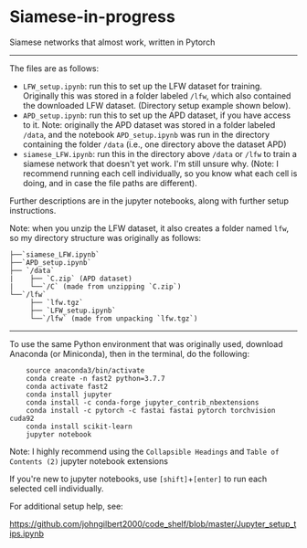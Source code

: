 # Siamese-in-progress
Siamese networks that almost work, written in Pytorch

<hr>

The files are as follows:

- `LFW_setup.ipynb`: run this to set up the LFW dataset for training. Originally this was stored in a folder labeled `/lfw`, which also contained the downloaded LFW dataset. (Directory setup example shown below).
- `APD_setup.ipynb`: run this to set up the APD dataset, if you have access to it. Note: originally the APD dataset was stored in a folder labeled `/data`, and the notebook `APD_setup.ipynb` was run in the directory containing the folder `/data` (i.e., one directory above the dataset APD)
- `siamese_LFW.ipynb`: run this in the directory above `/data` or `/lfw` to train a siamese network that doesn't yet work. I'm still unsure why. (Note: I recommend running each cell individually, so you know what each cell is doing, and in case the file paths are different).

Further descriptions are in the jupyter notebooks, along with further setup instructions.

Note: when you unzip the LFW dataset, it also creates a folder named `lfw`, so my directory structure was originally as follows:
```
├──`siamese_LFW.ipynb`
├──`APD_setup.ipynb`
├── `/data`
|    ├── `C.zip` (APD dataset)
|    └──`/C` (made from unzipping `C.zip`)
└──`/lfw`
     ├── `lfw.tgz`
     ├── `LFW_setup.ipynb`
     └──`/lfw` (made from unpacking `lfw.tgz`)
```

<hr>

To use the same Python environment that was originally used, download Anaconda (or Miniconda), then in the terminal, do the following:

```
    source anaconda3/bin/activate
    conda create -n fast2 python=3.7.7
    conda activate fast2
    conda install jupyter
    conda install -c conda-forge jupyter_contrib_nbextensions
    conda install -c pytorch -c fastai fastai pytorch torchvision cuda92
    conda install scikit-learn
    jupyter notebook
```
Note: I highly recommend using the `Collapsible Headings` and `Table of Contents (2)` jupyter notebook extensions

If you're new to jupyter notebooks, use `[shift]`+`[enter]` to run each selected cell individually.

For additional setup help, see:

https://github.com/johngilbert2000/code_shelf/blob/master/Jupyter_setup_tips.ipynb


